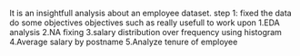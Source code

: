 It is an insightfull analysis about an employee dataset.
step 1:
fixed the data
do some objectives
objectives such as really usefull to work upon
1.EDA analysis
2.NA fixing
3.salary distribution over frequency using histogram
4.Average salary by postname
5.Analyze tenure of employee
